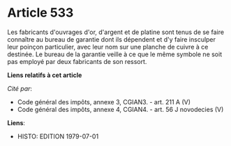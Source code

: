# Article 533

Les fabricants d'ouvrages d'or, d'argent et de platine sont tenus de se faire connaître au bureau de garantie dont ils
dépendent et d'y faire insculper leur poinçon particulier, avec leur nom sur une planche de cuivre à ce destinée. Le bureau
de la garantie veille à ce que le même symbole ne soit pas employé par deux fabricants de son ressort.

**Liens relatifs à cet article**

_Cité par_:

  - Code général des impôts, annexe 3, CGIAN3. - art. 211 A (V)
  - Code général des impôts, annexe 4, CGIAN4. - art. 56 J novodecies (V)

**Liens**:

  - HISTO: EDITION 1979-07-01
